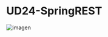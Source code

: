 # UD24-SpringREST

![imagen](https://user-images.githubusercontent.com/19403472/168486658-492021db-20e4-4bfb-981b-49b386405915.png)
